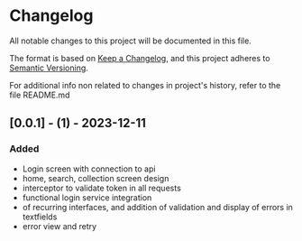# Changelog

All notable changes to this project will be documented in this file.

The format is based on [Keep a Changelog](https://keepachangelog.com/en/1.0.0/),
and this project adheres to [Semantic Versioning](https://semver.org/spec/v2.0.0.html).

For additional info non related to changes in project's history, refer to the file README.md

## [0.0.1] - (1) - 2023-12-11
### Added
- Login screen with connection to api
- home, search, collection screen design
- interceptor to validate token in all requests
- functional login service integration
- of recurring interfaces, and addition of validation and display of errors in textfields
- error view and retry
